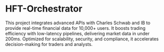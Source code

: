 # HFT-Orchestrator
This project integrates advanced APIs with Charles Schwab and IB to provide real-time financial data for 10,000+ users. It boosts trading efficiency with low-latency pipelines, delivering market data in under 200ms. Optimized for scalability, security, and compliance, it accelerates decision-making for traders and analysts.
